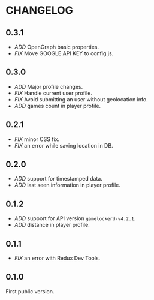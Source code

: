 # CHANGELOG

## 0.3.1

* *ADD* OpenGraph basic properties.
* *FIX* Move GOOGLE API KEY to config.js.

## 0.3.0

* *ADD* Major profile changes.
* *FIX* Handle current user profile.
* *FIX* Avoid submitting an user without geolocation info.
* *ADD* games count in player profile.

## 0.2.1

* *FIX* minor CSS fix.
* *FIX* an error while saving location in DB.

## 0.2.0

* *ADD* support for timestamped data.
* *ADD* last seen information in player profile.


## 0.1.2

* *ADD* support for API version `gamelockerd-v4.2.1`.
* *ADD* distance in player profile.

## 0.1.1

* *FIX* an error with Redux Dev Tools.

## 0.1.0

First public version.
